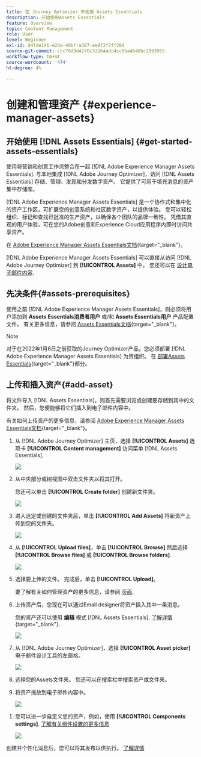 ```yaml
---
title: 在 Journey Optimizer 中使用 Assets Essentials
description: 开始使用Assets Essentials
feature: Overview
topic: Content Management
role: User
level: Beginner
exl-id: d4fde14b-e2da-40bf-a387-ee9f2f7ff204
source-git-commit: ccc78d8d4276c33164adc4cc0ba46486c2093955
workflow-type: tm+mt
source-wordcount: '474'
ht-degree: 4%

---
```


# 创建和管理资产 {#experience-manager-assets}

## 开始使用 [!DNL Assets Essentials] {#get-started-assets-essentials}

使用将营销和创意工作流整合在一起 [!DNL Adobe Experience Manager Assets Essentials]. 与本地集成 [!DNL Adobe Journey Optimizer]，访问 [!DNL Assets Essentials] 存储、管理、发现和分发数字资产。 它提供了可用于填充消息的资产集中存储库。

[!DNL Adobe Experience Manager Assets Essentials] 是一个协作式和集中化的资产工作区，可扩展您的创意系统和社区数字资产，以提供体验。 您可以轻松组织、标记和查找已批准的生产资产，以确保各个团队的品牌一致性。 凭借其直观的用户体验，可在您的Adobe创意和Experience Cloud应用程序内即时访问共享资产。

在 [Adobe Experience Manager Assets Essentials文档](https://experienceleague.adobe.com/docs/experience-manager-assets-essentials/help/introduction.html){target=&quot;_blank&quot;}。

[!DNL Adobe Experience Manager Assets Essentials] 可以直接从访问 [!DNL Adobe Journey Optimizer] 到 **[!UICONTROL Assets]** 中。 您还可以在 [设计电子邮件内容](design-emails.md).

## 先决条件{#assets-prerequisites}

使用之前 [!DNL Adobe Experience Manager Assets Essentials]，则必须将用户添加到 **Assets Essentials消费者用户** 或/和 **Assets Essentials用户** 产品配置文件。 有关更多信息，请参阅 [Assets Essentials文档](https://experienceleague.adobe.com/docs/experience-manager-assets-essentials/help/deploy-administer.html){target=&quot;_blank&quot;}。

>[!NOTE]
>对于在2022年1月6日之前获取的Journey Optimizer产品，您必须部署 [!DNL Adobe Experience Manager Assets Essentials] 为贵组织。 在 [部署Assets Essentials](https://experienceleague.adobe.com/docs/experience-manager-assets-essentials/help/deploy-administer.html){target=&quot;_blank&quot;}部分。

## 上传和插入资产{#add-asset}

将文件导入 [!DNL Assets Essentials]，则首先需要浏览或创建要存储到其中的文件夹。 然后，您便能够将它们插入到电子邮件内容中。

有关如何上传资产的更多信息，请参阅 [Adobe Experience Manager Assets Essentials文档](https://experienceleague.adobe.com/docs/experience-manager-assets-essentials/help/add-delete.html){target=&quot;_blank&quot;}。

1. 从 [!DNL Adobe Journey Optimizer] 主页，选择 **[!UICONTROL Assets]** 选项卡 **[!UICONTROL Content management]** 访问菜单 [!DNL Assets Essentials].

   ![](assets/media_library_1.png)

1. 从中央部分或树视图中双击文件夹以将其打开。

   您还可以单击 **[!UICONTROL Create folder]** 创建新文件夹。

   ![](assets/media_library_8.png)

1. 进入选定或创建的文件夹后，单击 **[!UICONTROL Add Assets]** 将新资产上传到您的文件夹。

   ![](assets/media_library_2.png)

1. 从 **[!UICONTROL Upload files]**，单击 **[!UICONTROL Browse]** 然后选择 **[!UICONTROL Browse files]** 或 **[!UICONTROL Browse folders]**.

   ![](assets/media_library_3.png)

1. 选择要上传的文件。 完成后，单击 **[!UICONTROL Upload]**。

   要了解有关如何管理资产的更多信息，请参阅 [页面](https://experienceleague.adobe.com/docs/experience-manager-assets-essentials/help/manage-organize.html).

1. 上传资产后，您现在可以通过Email designer将资产插入其中一条消息。

   您的资产还可以使用 **编辑** 模式 [!DNL Assets Essentials]. [了解详情](https://experienceleague.adobe.com/docs/experience-manager-assets-essentials/help/edit-images.html){target=&quot;_blank&quot;}.

   ![](assets/media_library_12.png)

1. 从 [!DNL Adobe Journey Optimizer]，选择 **[!UICONTROL Asset picker]** 电子邮件设计工具的左窗格。

   ![](assets/media_library_5.png)

1. 选择您的Assets文件夹。 您还可以在搜索栏中搜索资产或文件夹。

1. 将资产拖放到电子邮件内容中。

   ![](assets/media_library_6.png)
<!--
1. After adding your asset to your email, use the **[!UICONTROL Find similar Stock photos]** option to locate Stock photos that match the content, color, and composition of your image. [Learn more about Adobe Stock](stock.md).

    Note that this option is available for licensed/unlicensed Stock images and images from your Assets folder. 

    ![](assets/media_library_14.png)
-->

1. 您可以进一步自定义您的资产，例如，使用 **[!UICONTROL Components settings]**. [了解有关组件设置的更多信息](content-components.md)

   ![](assets/media_library_13.png)

创建并个性化消息后，您可以将其发布以供执行。 [了解详情](../messages/publish-manage-message.md)

